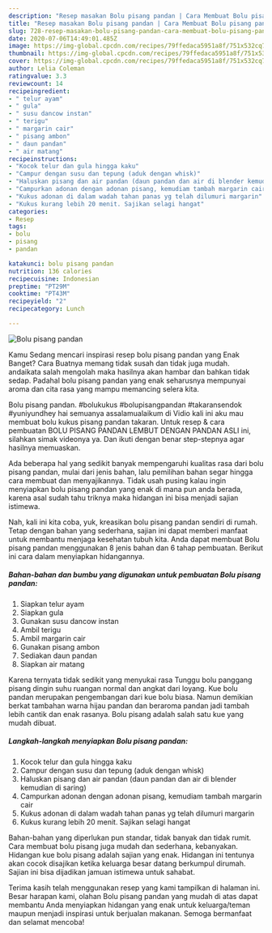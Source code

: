 ```yaml
---
description: "Resep masakan Bolu pisang pandan | Cara Membuat Bolu pisang pandan Yang Enak dan Simpel"
title: "Resep masakan Bolu pisang pandan | Cara Membuat Bolu pisang pandan Yang Enak dan Simpel"
slug: 728-resep-masakan-bolu-pisang-pandan-cara-membuat-bolu-pisang-pandan-yang-enak-dan-simpel
date: 2020-07-06T14:49:01.485Z
image: https://img-global.cpcdn.com/recipes/79ffedaca5951a8f/751x532cq70/bolu-pisang-pandan-foto-resep-utama.jpg
thumbnail: https://img-global.cpcdn.com/recipes/79ffedaca5951a8f/751x532cq70/bolu-pisang-pandan-foto-resep-utama.jpg
cover: https://img-global.cpcdn.com/recipes/79ffedaca5951a8f/751x532cq70/bolu-pisang-pandan-foto-resep-utama.jpg
author: Lelia Coleman
ratingvalue: 3.3
reviewcount: 14
recipeingredient:
- " telur ayam"
- " gula"
- " susu dancow instan"
- " terigu"
- " margarin cair"
- " pisang ambon"
- " daun pandan"
- " air matang"
recipeinstructions:
- "Kocok telur dan gula hingga kaku"
- "Campur dengan susu dan tepung (aduk dengan whisk)"
- "Haluskan pisang dan air pandan (daun pandan dan air di blender kemudian di saring)"
- "Campurkan adonan dengan adonan pisang, kemudiam tambah margarin cair"
- "Kukus adonan di dalam wadah tahan panas yg telah dilumuri margarin"
- "Kukus kurang lebih 20 menit. Sajikan selagi hangat"
categories:
- Resep
tags:
- bolu
- pisang
- pandan

katakunci: bolu pisang pandan 
nutrition: 136 calories
recipecuisine: Indonesian
preptime: "PT29M"
cooktime: "PT43M"
recipeyield: "2"
recipecategory: Lunch

---
```



![Bolu pisang pandan](https://img-global.cpcdn.com/recipes/79ffedaca5951a8f/751x532cq70/bolu-pisang-pandan-foto-resep-utama.jpg)

Kamu Sedang mencari inspirasi resep bolu pisang pandan yang Enak Banget? Cara Buatnya memang tidak susah dan tidak juga mudah. andaikata salah mengolah maka hasilnya akan hambar dan bahkan tidak sedap. Padahal bolu pisang pandan yang enak seharusnya mempunyai aroma dan cita rasa yang mampu memancing selera kita.

Bolu pisang pandan. #bolukukus #bolupisangpandan #takaransendok #yuniyundhey hai semuanya assalamualaikum di Vidio kali ini aku mau membuat bolu kukus pisang pandan takaran. Untuk resep &amp; cara pembuatan BOLU PISANG PANDAN LEMBUT DENGAN PANDAN ASLI ini, silahkan simak videonya ya. Dan ikuti dengan benar step-stepnya agar hasilnya memuaskan.

Ada beberapa hal yang sedikit banyak mempengaruhi kualitas rasa dari bolu pisang pandan, mulai dari jenis bahan, lalu pemilihan bahan segar hingga cara membuat dan menyajikannya. Tidak usah pusing kalau ingin menyiapkan bolu pisang pandan yang enak di mana pun anda berada, karena asal sudah tahu triknya maka hidangan ini bisa menjadi sajian istimewa.


Nah, kali ini kita coba, yuk, kreasikan bolu pisang pandan sendiri di rumah. Tetap dengan bahan yang sederhana, sajian ini dapat memberi manfaat untuk membantu menjaga kesehatan tubuh kita. Anda dapat membuat Bolu pisang pandan menggunakan 8 jenis bahan dan 6 tahap pembuatan. Berikut ini cara dalam menyiapkan hidangannya.

<!--inarticleads1-->

##### Bahan-bahan dan bumbu yang digunakan untuk pembuatan Bolu pisang pandan:

1. Siapkan  telur ayam
1. Siapkan  gula
1. Gunakan  susu dancow instan
1. Ambil  terigu
1. Ambil  margarin cair
1. Gunakan  pisang ambon
1. Sediakan  daun pandan
1. Siapkan  air matang


Karena ternyata tidak sedikit yang menyukai rasa Tunggu bolu panggang pisang dingin suhu ruangan normal dan angkat dari loyang. Kue bolu pandan merupakan pengembangan dari kue bolu biasa. Namun demikian berkat tambahan warna hijau pandan dan beraroma pandan jadi tambah lebih cantik dan enak rasanya. Bolu pisang adalah salah satu kue yang mudah dibuat. 

<!--inarticleads2-->

##### Langkah-langkah menyiapkan Bolu pisang pandan:

1. Kocok telur dan gula hingga kaku
1. Campur dengan susu dan tepung (aduk dengan whisk)
1. Haluskan pisang dan air pandan (daun pandan dan air di blender kemudian di saring)
1. Campurkan adonan dengan adonan pisang, kemudiam tambah margarin cair
1. Kukus adonan di dalam wadah tahan panas yg telah dilumuri margarin
1. Kukus kurang lebih 20 menit. Sajikan selagi hangat


Bahan-bahan yang diperlukan pun standar, tidak banyak dan tidak rumit. Cara membuat bolu pisang juga mudah dan sederhana, kebanyakan. Hidangan kue bolu pisang adalah sajian yang enak. Hidangan ini tentunya akan cocok disajikan ketika keluarga besar datang berkumpul dirumah. Sajian ini bisa dijadikan jamuan istimewa untuk sahabat. 

Terima kasih telah menggunakan resep yang kami tampilkan di halaman ini. Besar harapan kami, olahan Bolu pisang pandan yang mudah di atas dapat membantu Anda menyiapkan hidangan yang enak untuk keluarga/teman maupun menjadi inspirasi untuk berjualan makanan. Semoga bermanfaat dan selamat mencoba!
